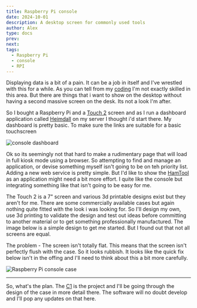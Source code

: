 ```yaml
---
title: Raspberry Pi console
date: 2024-10-01
description: A desktop screen for commonly used tools
author: Alex
type: docs
prev:
next: 
tags:
  - Raspberry Pi
  - console
  - RPI
---
```



Displaying data is a bit of a pain. It can be a job in itself and I've wrestled with this for a while. As you can tell from my [coding](https://g7kse.co.uk/docs/coding/) I'm not exactly skilled in this area. But there are things that i want to show on the desktop without having a second massive screen on the desk. Its not a look I'm after. 

So I bought a Raspberry Pi and a [Touch 2](https://www.raspberrypi.com/products/touch-display-2/) screen and as I run a dashboard application called [Heimdall](https://heimdall.site/) on my server I thought i'd start there. My dashboard is pretty basic. To make sure the links are suitable for a basic touchscreen

![console dashboard](/img/console_front.png#centre)

Ok so its seemingly not that hard to make a rudimentary page that will load in full kiosk mode using a browser. So attempting to find and manage an application, or devise something myself isn't going to be on teh priority list. Adding a new web service is pretty simple. But I'd like to show the [HamTool](https://g7kse.co.uk/docs/coding/hamtool/) as an application might need a bit more effort. I quite like the console but integrating something like that isn't going to be easy for me.

The Touch 2 is a 7" screen and various 3d printable designs exist but they aren't for me. There are some commercially available cases but again nothing quite fitted with the look i was looking for. So I'll design my own, use 3d printing to validate the design and test out ideas before committing to another material or to get something professionally manufactured. The image below is a simple design to get me started. But I found out that not all screens are equal. 

The problem - The screen isn't totally flat. This means that the screen isn't perfectly flush with the case. So it looks rubbish. It looks like the quick fix below isn't in the offing and I'll need to think about this a bit more carefully. 

![Raspberry Pi console case](/img/console_test.png#centre)

---

So, what's the plan. The [C1](https://g7kse.co.uk/docs/design/c1/) is the project and I'll be going through the design of the case in more detail there. The software will no doubt develop and I'll pop any updates on that here.